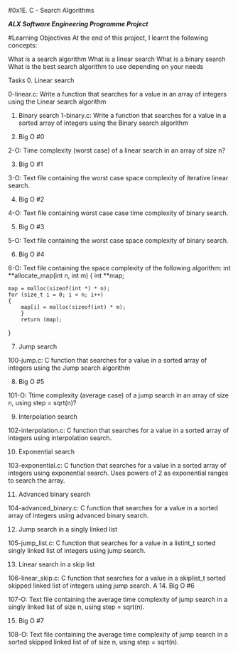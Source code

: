 #0x1E. C - Search Algorithms

***ALX Software Engineering Programme Project***

#Learning Objectives
At the end of this project, I learnt the following concepts:

What is a search algorithm
What is a linear search
What is a binary search
What is the best search algorithm to use depending on your needs


Tasks 
0. Linear search

0-linear.c: Write a function that searches for a value in an array of integers using the Linear search algorithm

1. Binary search
1-binary.c: Write a function that searches for a value in a sorted array of integers using the Binary search algorithm


2. Big O #0

2-O: Time complexity (worst case) of a linear search in an array of size n?

3. Big O #1

3-O: Text file containing the worst case space complexity of iterative linear search.

4. Big O #2

4-O: Text file containing worst case case time complexity of binary search.

5. Big O #3

5-O: Text file containing the worst case space complexity of binary search.

6. Big O #4

6-O: Text file containing the space complexity of the following algorithm:
int **allocate_map(int n, int m)
{
    int **map;

    map = malloc(sizeof(int *) * n);
    for (size_t i = 0; i < n; i++)
    {
        map[i] = malloc(sizeof(int) * m);
		}
		return (map);
}

7. Jump search

100-jump.c: C function that  searches for a value in a sorted array of integers using the Jump search algorithm

8. Big O #5

101-O: Ttime complexity (average case) of a jump search in an array of size n, using step = sqrt(n)?

9. Interpolation search

102-interpolation.c: C function that searches for a value in a sorted array of integers using interpolation search. 

10. Exponential search

103-exponential.c: C function that searches for a value in a sorted array of integers using exponential search.
Uses powers of 2 as exponential ranges to search the array. 

11. Advanced binary search

104-advanced_binary.c: C function that searches for a value in a sorted array of integers using advanced binary search. 

12. Jump search in a singly linked list

105-jump_list.c: C function that searches for a value in a listint_t sorted singly linked list of integers using jump search. 

13. Linear search in a skip list

106-linear_skip.c: C function that searches for a value in a skiplist_t sorted skipped linked list of integers using jump search. 
A
14. Big O #6

107-O: Text file containing the average time complexity of jump search in a singly linked list of size n, using step = sqrt(n).

15. Big O #7

108-O: Text file containing the average time complexity of jump search in a sorted skipped linked list of of size n, using step = sqrt(n).
